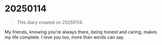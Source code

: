# 20250114

> This diary created on 20250114.

My friends, knowing you're always there, being honest and caring, makes my life complete. I love you too, more than words can say.
